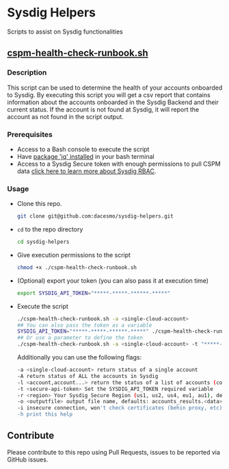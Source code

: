 # Sysdig Helpers
Scripts to assist on Sysdig functionalities

## [cspm-health-check-runbook.sh](./cspm-health-check-runbook.sh) 

### Description

This script can be used to determine the health of your accounts onboarded to Sysdig. By executing this script you will get a csv report that contains information about the accounts onboarded in the Sysdig Backend and their current status. If the account is not found at Sysdig, it will report the account as not found in the script output.

### Prerequisites

- Access to a Bash console to execute the script
- Have [package 'jq' installed](https://jqlang.github.io/jq/download/) in your bash terminal
- Access to a Sysdig Secure token with enough permissions to pull CSPM data [click here to learn more about Sysdig RBAC](https://docs.sysdig.com/en/docs/administration/administration-settings/user-and-team-administration/manage-custom-roles/#custom-roles-and-privileges).

### Usage

- Clone this repo.
  ```bash
  git clone git@github.com:dacesmo/sysdig-helpers.git
  ```
- ```cd``` to the repo directory
  ```bash
  cd sysdig-helpers
  ```
- Give execution permissions to the script
  ```bash
  chmod +x ./cspm-health-check-runbook.sh
  ```
- (Optional) export your token (you can also pass it at execution time)
  ```bash
  export SYSDIG_API_TOKEN="*****-*****-******-*****"
  ```
- Execute the script
  ```bash
  ./cspm-health-check-runbook.sh -a <single-cloud-account>
  ## You can also pass the token as a variable
  SYSDIG_API_TOKEN="*****-*****-******-*****" ./cspm-health-check-runbook.sh -a <single-cloud-account>
  ## Or use a parameter to define the token
  ./cspm-health-check-runbook.sh -a <single-cloud-account> -t "*****-*****-******-*****"
  ```
  Additionally you can use the following flags:
  ```bash
  -a <single-cloud-account> return status of a single account
  -A return status of ALL the accounts in Sysdig
  -l <account,account...> return the status of a list of accounts (comma separated)
  -t <secure-api-token> Set the SYSDIG_API_TOKEN required variable
  -r <region> Your Sysdig Secure Region (us1, us2, us4, eu1, au1), default: eu1
  -o <outputfile> output file name, defaults: accounts_results.<data>.csv
  -i insecure connection, won't check certificates (behin proxy, etc), default: false USE AT YOUR OWN RISK
  -h print this help
  ```

## Contribute
Please contribute to this repo using Pull Requests, issues to be reported via GitHub issues.
